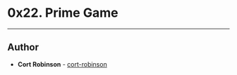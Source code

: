 # 0x22. Prime Game

---

## Author
* **Cort Robinson** - [cort-robinson](https://github.com/cort-robinson)
